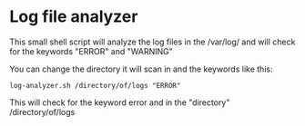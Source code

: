 # Log file analyzer

This small shell script will analyze the log files in the /var/log/ and will check for the keywords "ERROR" and "WARNING"

You can change the directory it will scan in and the keywords like this:


```
log-analyzer.sh /directory/of/logs "ERROR"
```

This will check for the keyword error and in the "directory" /directory/of/logs
